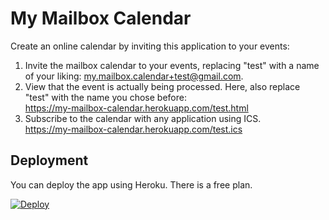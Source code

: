 My Mailbox Calendar
===================

Create an online calendar by inviting this application to your events:
1. Invite the mailbox calendar to your events, replacing "test" with a
   name of your liking:
   [my.mailbox.calendar+test@gmail.com](mailto:my.mailbox.calendar+test@gmail.com).
2. View that the event is actually being processed. Here, also replace
   "test" with the name you chose before:  
   https://my-mailbox-calendar.herokuapp.com/test.html
3. Subscribe to the calendar with any application using ICS.  
   https://my-mailbox-calendar.herokuapp.com/test.ics

## Deployment

You can deploy the app using Heroku.
There is a free plan.

[![Deploy](https://www.herokucdn.com/deploy/button.svg)](https://heroku.com/deploy)


